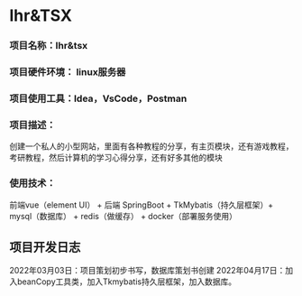 # lhr&TSX

### 项目名称：lhr&tsx

### 项目硬件环境： linux服务器

### 项目使用工具：Idea，VsCode，Postman

### 项目描述：

创建一个私人的小型网站，里面有各种教程的分享，有主页模块，还有游戏教程，考研教程，然后计算机的学习心得分享，还有好多其他的模块

### 使用技术：

前端vue（element UI） + 后端 SpringBoot + TkMybatis（持久层框架）+ mysql（数据库） + redis（做缓存） + docker（部署服务使用）





## 项目开发日志

2022年03月03日：项目策划初步书写，数据库策划书创建
2022年04月17日：加入beanCopy工具类，加入Tkmybatis持久层框架，加入数据库。
